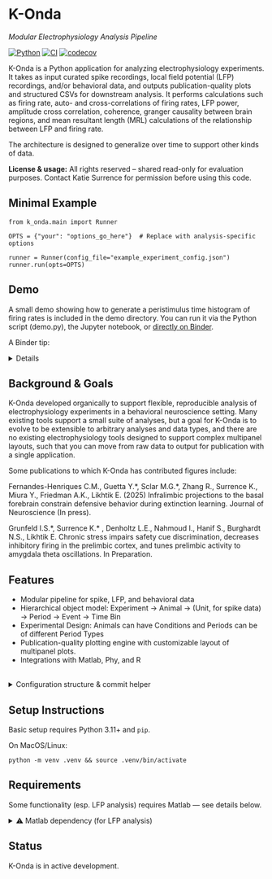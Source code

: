 # K-Onda  
_Modular Electrophysiology Analysis Pipeline_

[![Python](https://img.shields.io/badge/python-3.11+-blue)](https://www.python.org/)
[![CI](https://github.com/tiburona/k-onda/actions/workflows/ci.yml/badge.svg)](https://github.com/tiburona/k-onda/actions/workflows/ci.yml)
[![codecov](https://codecov.io/gh/tiburona/k-onda/branch/main/graph/badge.svg)](https://codecov.io/gh/tiburona/k-onda)

K-Onda is a Python application for analyzing electrophysiology experiments.  It takes as input curated spike recordings, local field potential (LFP) recordings, and/or behavioral data, and outputs publication-quality plots and structured CSVs for downstream analysis. It performs calculations such as firing rate, auto- and cross-correlations of firing rates, LFP power, amplitude cross correlation, coherence, granger causality between brain regions, and mean resultant length (MRL) calculations of the relationship between LFP and firing rate.

The architecture is designed to generalize over time to support other kinds of data. 

**License & usage:** All rights reserved – shared read-only for evaluation purposes. Contact Katie Surrence for permission before using this code.

## Minimal Example
```
from k_onda.main import Runner

OPTS = {"your": "options_go_here"}  # Replace with analysis-specific options

runner = Runner(config_file="example_experiment_config.json")
runner.run(opts=OPTS)
```

## Demo

A small demo showing how to generate a peristimulus time histogram of firing rates is included in the demo directory. You can run it via the Python script (demo.py), the Jupyter notebook, or [directly on Binder](mybinder.org/v2/gh/tiburona/k-onda/HEAD?filepath=demo/k_onda_demo.ipynb).

A Binder tip:
<details>
If the notebook loading bar seems like it's hanging for a long time on yellow, check the raw logs, and scroll down to the end.  If it says "Done", you can hit 
refresh and the notebook will load.
</details>


## Background & Goals

K-Onda developed organically to support flexible, reproducible analysis of electrophysiology experiments in a behavioral neuroscience setting. Many existing tools support a small suite
of analyses, but a goal for K-Onda is to evolve to be extensible to arbitrary analyses and data
types, and there are no existing electrophysiology tools designed to support complex multipanel
layouts, such that you can move from raw data to output for publication with a single application.

Some publications to which K-Onda has contributed figures include:

Fernandes-Henriques C.M., Guetta Y.\*, Sclar M.G.\*, Zhang R., Surrence K., Miura Y.,
Friedman A.K., Likhtik E. (2025) Infralimbic projections to the basal forebrain constrain defensive behavior during extinction learning. Journal of Neuroscience (In press).

Grunfeld I.S.\*, Surrence K.\* , Denholtz L.E., Nahmoud I., Hanif S., Burghardt N.S., Likhtik E.
Chronic stress impairs safety cue discrimination, decreases inhibitory firing in the prelimbic
cortex, and tunes prelimbic activity to amygdala theta oscillations. In Preparation.

## Features

- Modular pipeline for spike, LFP, and behavioral data
- Hierarchical object model: Experiment → Animal → (Unit, for spike data) -> Period -> Event -> Time Bin
- Experimental Design: Animals can have Conditions and Periods can be of different Period Types
- Publication-quality plotting engine with customizable layout of multipanel plots.
- Integrations with Matlab, Phy, and R


<br>
<details>
<summary>Configuration structure & commit helper</summary>

 
We recommend organizing your config files outside the K-Onda directory structure (even though the tool currently just uses a direct config_file= argument). For example:

```
your_workspace/
├── k-onda/                        # main code (this repo)
└── analysis-config-for-k-onda/   # your private configs
```
Use `Runner(config_file=...)` to point to the experiment `config_file`.

This layout is supported by a script to commit both repos (we recommend a commit of both configuration and the K-Onda code every time you perform an analysis):

`./devtools/commit_both.sh "Your commit message"`

If you'd prefer to save your config files elsewhere, edit the path in `commit_both.sh`
</details>

## Setup Instructions

Basic setup requires Python 3.11+ and `pip`. 

On MacOS/Linux:

```
python -m venv .venv && source .venv/bin/activate
```

## Requirements

Some functionality (esp. LFP analysis) requires Matlab — see details below.

<details>
<summary>⚠️ Matlab dependency (for LFP analysis)</summary>

Some core functionality—like calculating power and coherence from raw LFP data—**requires Matlab**.

Specifically:
- A working Matlab installation (tested with Matlab 2022a)
- Scripts from Professor Kenneth Harris's lab:
  - `mtcsg.m`
  - `mtchg.m`
- (Optional) `removeLineNoise_SpectrumEstimation.m` for filtering

These scripts are **not included**.  
If you are in the Likhtik lab, contact the author via WhatsApp.  
Others may request access via email.

</details>

## Status

K-Onda is in active development.

